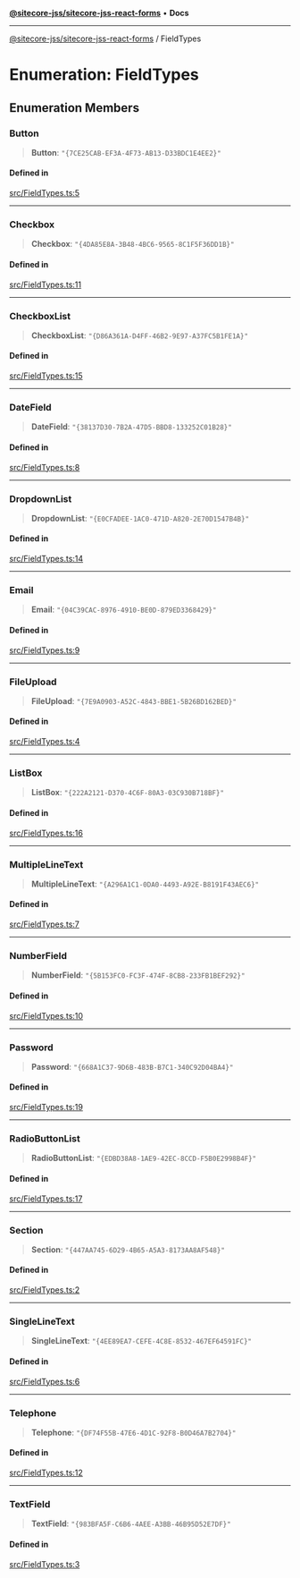 [**@sitecore-jss/sitecore-jss-react-forms**](../README.md) • **Docs**

***

[@sitecore-jss/sitecore-jss-react-forms](../README.md) / FieldTypes

# Enumeration: FieldTypes

## Enumeration Members

### Button

> **Button**: `"{7CE25CAB-EF3A-4F73-AB13-D33BDC1E4EE2}"`

#### Defined in

[src/FieldTypes.ts:5](https://github.com/Sitecore/jss/blob/32e43cec490a623a675f03f30cb52f47552c878c/packages/sitecore-jss-react-forms/src/FieldTypes.ts#L5)

***

### Checkbox

> **Checkbox**: `"{4DA85E8A-3B48-4BC6-9565-8C1F5F36DD1B}"`

#### Defined in

[src/FieldTypes.ts:11](https://github.com/Sitecore/jss/blob/32e43cec490a623a675f03f30cb52f47552c878c/packages/sitecore-jss-react-forms/src/FieldTypes.ts#L11)

***

### CheckboxList

> **CheckboxList**: `"{D86A361A-D4FF-46B2-9E97-A37FC5B1FE1A}"`

#### Defined in

[src/FieldTypes.ts:15](https://github.com/Sitecore/jss/blob/32e43cec490a623a675f03f30cb52f47552c878c/packages/sitecore-jss-react-forms/src/FieldTypes.ts#L15)

***

### DateField

> **DateField**: `"{38137D30-7B2A-47D5-BBD8-133252C01B28}"`

#### Defined in

[src/FieldTypes.ts:8](https://github.com/Sitecore/jss/blob/32e43cec490a623a675f03f30cb52f47552c878c/packages/sitecore-jss-react-forms/src/FieldTypes.ts#L8)

***

### DropdownList

> **DropdownList**: `"{E0CFADEE-1AC0-471D-A820-2E70D1547B4B}"`

#### Defined in

[src/FieldTypes.ts:14](https://github.com/Sitecore/jss/blob/32e43cec490a623a675f03f30cb52f47552c878c/packages/sitecore-jss-react-forms/src/FieldTypes.ts#L14)

***

### Email

> **Email**: `"{04C39CAC-8976-4910-BE0D-879ED3368429}"`

#### Defined in

[src/FieldTypes.ts:9](https://github.com/Sitecore/jss/blob/32e43cec490a623a675f03f30cb52f47552c878c/packages/sitecore-jss-react-forms/src/FieldTypes.ts#L9)

***

### FileUpload

> **FileUpload**: `"{7E9A0903-A52C-4843-BBE1-5B26BD162BED}"`

#### Defined in

[src/FieldTypes.ts:4](https://github.com/Sitecore/jss/blob/32e43cec490a623a675f03f30cb52f47552c878c/packages/sitecore-jss-react-forms/src/FieldTypes.ts#L4)

***

### ListBox

> **ListBox**: `"{222A2121-D370-4C6F-80A3-03C930B718BF}"`

#### Defined in

[src/FieldTypes.ts:16](https://github.com/Sitecore/jss/blob/32e43cec490a623a675f03f30cb52f47552c878c/packages/sitecore-jss-react-forms/src/FieldTypes.ts#L16)

***

### MultipleLineText

> **MultipleLineText**: `"{A296A1C1-0DA0-4493-A92E-B8191F43AEC6}"`

#### Defined in

[src/FieldTypes.ts:7](https://github.com/Sitecore/jss/blob/32e43cec490a623a675f03f30cb52f47552c878c/packages/sitecore-jss-react-forms/src/FieldTypes.ts#L7)

***

### NumberField

> **NumberField**: `"{5B153FC0-FC3F-474F-8CB8-233FB1BEF292}"`

#### Defined in

[src/FieldTypes.ts:10](https://github.com/Sitecore/jss/blob/32e43cec490a623a675f03f30cb52f47552c878c/packages/sitecore-jss-react-forms/src/FieldTypes.ts#L10)

***

### Password

> **Password**: `"{668A1C37-9D6B-483B-B7C1-340C92D04BA4}"`

#### Defined in

[src/FieldTypes.ts:19](https://github.com/Sitecore/jss/blob/32e43cec490a623a675f03f30cb52f47552c878c/packages/sitecore-jss-react-forms/src/FieldTypes.ts#L19)

***

### RadioButtonList

> **RadioButtonList**: `"{EDBD38A8-1AE9-42EC-8CCD-F5B0E2998B4F}"`

#### Defined in

[src/FieldTypes.ts:17](https://github.com/Sitecore/jss/blob/32e43cec490a623a675f03f30cb52f47552c878c/packages/sitecore-jss-react-forms/src/FieldTypes.ts#L17)

***

### Section

> **Section**: `"{447AA745-6D29-4B65-A5A3-8173AA8AF548}"`

#### Defined in

[src/FieldTypes.ts:2](https://github.com/Sitecore/jss/blob/32e43cec490a623a675f03f30cb52f47552c878c/packages/sitecore-jss-react-forms/src/FieldTypes.ts#L2)

***

### SingleLineText

> **SingleLineText**: `"{4EE89EA7-CEFE-4C8E-8532-467EF64591FC}"`

#### Defined in

[src/FieldTypes.ts:6](https://github.com/Sitecore/jss/blob/32e43cec490a623a675f03f30cb52f47552c878c/packages/sitecore-jss-react-forms/src/FieldTypes.ts#L6)

***

### Telephone

> **Telephone**: `"{DF74F55B-47E6-4D1C-92F8-B0D46A7B2704}"`

#### Defined in

[src/FieldTypes.ts:12](https://github.com/Sitecore/jss/blob/32e43cec490a623a675f03f30cb52f47552c878c/packages/sitecore-jss-react-forms/src/FieldTypes.ts#L12)

***

### TextField

> **TextField**: `"{983BFA5F-C6B6-4AEE-A3BB-46B95D52E7DF}"`

#### Defined in

[src/FieldTypes.ts:3](https://github.com/Sitecore/jss/blob/32e43cec490a623a675f03f30cb52f47552c878c/packages/sitecore-jss-react-forms/src/FieldTypes.ts#L3)
